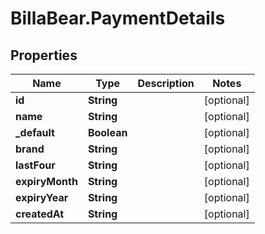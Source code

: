 # BillaBear.PaymentDetails

## Properties
Name | Type | Description | Notes
------------ | ------------- | ------------- | -------------
**id** | **String** |  | [optional] 
**name** | **String** |  | [optional] 
**_default** | **Boolean** |  | [optional] 
**brand** | **String** |  | [optional] 
**lastFour** | **String** |  | [optional] 
**expiryMonth** | **String** |  | [optional] 
**expiryYear** | **String** |  | [optional] 
**createdAt** | **String** |  | [optional] 

